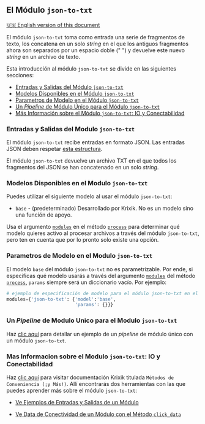 ## El Módulo `json-to-txt`
[🇺🇸 English version of this document](https://krixik-docs.readthedocs.io/latest/modules/support_function_modules/json-to-txt_module/)

El módulo `json-to-txt` toma como entrada una serie de fragmentos de texto, los concatena en un solo *string* en el que los antiguos fragmentos ahora son separados por un espacio doble ("  ") y devuelve este nuevo *string* en un archivo de texto.

Esta introducción al módulo `json-to-txt` se divide en las siguientes secciones:

- [Entradas y Salidas del Módulo `json-to-txt`](#entradas-y-salidas-del-modulo-json-to-txt)
- [Modelos Disponibles en el Módulo `json-to-txt`](#modelos-disponibles-en-el-modulo-json-to-txt)
- [Parametros de Modelo en el Módulo `json-to-txt`](#parametros-de-modelo-en-el-modulo-json-to-txt)
- [Un *Pipeline* de Módulo Único para el Módulo `json-to-txt`](#un-pipeline-de-modulo-unico-para-el-modulo-json-to-txt)
- [Más Información sobre el Módulo `json-to-txt`: IO y Conectabilidad](#mas-informacion-sobre-el-modulo-json-to-txt-io-y-conectabilidad)

### Entradas y Salidas del Modulo `json-to-txt`

El módulo `json-to-txt` recibe entradas en formato JSON. Las entradas JSON deben respetar [esta estructura](../../sistema/parametros_y_procesar_archivos_a_traves_de_pipelines/formato_JSON_entrada.md).

El módulo `json-to-txt` devuelve un archivo TXT en el que todos los fragmentos del JSON se han concatenado en un solo *string*.

### Modelos Disponibles en el Modulo `json-to-txt`

Puedes utilizar el siguiente modelo al usar el módulo `json-to-txt`:

- `base` - (predeterminado) Desarrollado por Krixik. No es un modelo sino una función de apoyo.

Usa el argumento [`modules`](../../sistema/parametros_y_procesar_archivos_a_traves_de_pipelines/metodo_process_procesar.md#seleccion-de-modelo-por-medio-del-argumento-modules) en el método [`process`](../../sistema/parametros_y_procesar_archivos_a_traves_de_pipelines/metodo_process_procesar.md) para determinar qué modelo quieres activo al procesar archivos a través del módulo `json-to-txt`, pero ten en cuenta que por lo pronto solo existe una opción.

### Parametros de Modelo en el Modulo `json-to-txt`

El modelo `base` del módulo `json-to-txt` no es parametrizable. Por ende, si especificas qué modelo usarás a través del argumento [`modules`](../../sistema/parametros_y_procesar_archivos_a_traves_de_pipelines/metodo_process_procesar.md#seleccion-de-modelo-por-medio-del-argumento-modules) del método [`process`](../../sistema/parametros_y_procesar_archivos_a_traves_de_pipelines/metodo_process_procesar.md), `params` siempre será un diccionario vacío. Por ejemplo:

```python
# ejemplo de especificación de modelo para el módulo json-to-txt en el método process
modules={'json-to-txt': {'model':'base',
                         'params': {}}}
```

### Un *Pipeline* de Modulo Unico para el Modulo `json-to-txt`

Haz [clic aquí](../../ejemplos/ejemplos_pipelines_modulo_unico/unico_json-to-txt.md) para detallar un ejemplo de un *pipeline* de módulo único con un módulo `json-to-txt`.

### Mas Informacion sobre el Modulo `json-to-txt`: IO y Conectabilidad

Haz [clic aquí](../../sistema/metodos_de_conveniencia/metodos_de_conveniencia.md) para visitar documentación Krixik titulada `Métodos de Conveniencia (¡y Más!)`. Allí encontrarás dos herramientas con las que puedes aprender más sobre el módulo `json-to-txt`: 

- [Ve Ejemplos de Entradas y Salidas de un Módulo](../../sistema/metodos_de_conveniencia/metodos_de_conveniencia.md#ve-ejemplos-de-entradas-y-salidas-de-un-modulo)

- [Ve Data de Conectividad de un Módulo con el Método `click_data`](../../sistema/metodos_de_conveniencia/metodos_de_conveniencia.md#ve-data-de-conectividad-de-un-modulo-con-el-metodo-click_data)
